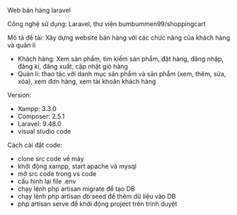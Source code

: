 Web bán hàng laravel

Công nghệ sử dụng: Laravel, thư viện bumbummen99/shoppingcart

Mô tả đề tài: Xây dựng website bán hàng với các chức năng của khách hàng và quản lí

- Khách hàng: Xem sản phẩm, tìm kiếm sản phẩm, đặt hàng, đăng nhập, đăng kí, đăng xuất, cập nhật giỏ hàng
- Quản lí: thao tác với danh mục sản phẩm và sản phẩm (xem, thêm, sửa, xóa), xem đơn hàng, xem tài khoản khách hàng

Version: 
- Xampp: 3.3.0
- Composer: 2.5.1
- Laravel: 9.48.0
- visual studio code

Cách cài đặt code:
- clone src code về máy
- khởi động xampp, start apache và mysql
- mở src code trong vs code
- cấu hình lại file .env
- chạy lệnh php artisan migrate để tạo DB
- chạy lệnh php artisan db:seed để thêm dữ liệu vào DB
- php artisan serve để khởi động project trên trình duyệt
